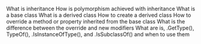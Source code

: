 What is inheritance
How is polymorphism achieved with inheritance
What is a base class
What is a derived class
How to create a derived class
How to override a method or property inherited from the base class
What is the difference between the override and new modifiers
What are is, .GetType(), TypeOf(), .IsInstanceOfType(), and .IsSubclassOf() and when to use them